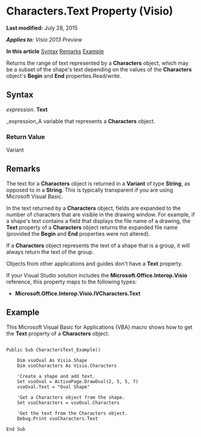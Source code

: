 
# Characters.Text Property (Visio)

 **Last modified:** July 28, 2015

 _**Applies to:** Visio 2013 Preview_

 **In this article**
 [Syntax](#sectionSection0)
 [Remarks](#sectionSection1)
 [Example](#sectionSection2)


Returns the range of text represented by a  **Characters** object, which may be a subset of the shape's text depending on the values of the **Characters** object's **Begin** and **End** properties.Read/write.

## Syntax
<a name="sectionSection0"> </a>

 _expression_. **Text**

 _expression_A variable that represents a  **Characters** object.


### Return Value

Variant


## Remarks
<a name="sectionSection1"> </a>

The text for a  **Characters** object is returned in a **Variant** of type **String**, as opposed to in a  **String**. This is typically transparent if you are using Microsoft Visual Basic. 

In the text returned by a  **Characters** object, fields are expanded to the number of characters that are visible in the drawing window. For example, if a shape's text contains a field that displays the file name of a drawing, the **Text** property of a **Characters** object returns the expanded file name (provided the **Begin** and **End** properties were not altered).

If a  **Characters** object represents the text of a shape that is a group, it will always return the text of the group.

Objects from other applications and guides don't have a  **Text** property.

If your Visual Studio solution includes the  **Microsoft.Office.Interop.Visio** reference, this property maps to the following types:


-  **Microsoft.Office.Interop.Visio.IVCharacters.Text**
    

## Example
<a name="sectionSection2"> </a>

This Microsoft Visual Basic for Applications (VBA) macro shows how to get the  **Text** property of a **Characters** object.


```
 
Public Sub CharactersText_Example()  
 
    Dim vsoOval As Visio.Shape  
    Dim vsoCharacters As Visio.Characters  
 
    'Create a shape and add text. 
    Set vsoOval = ActivePage.DrawOval(2, 5, 5, 7)  
    vsoOval.Text = "Oval Shape"  
 
    'Get a Characters object from the shape. 
    Set vsoCharacters = vsoOval.Characters  
 
    'Get the text from the Characters object. 
    Debug.Print vsoCharacters.Text  
 
End Sub 

```

